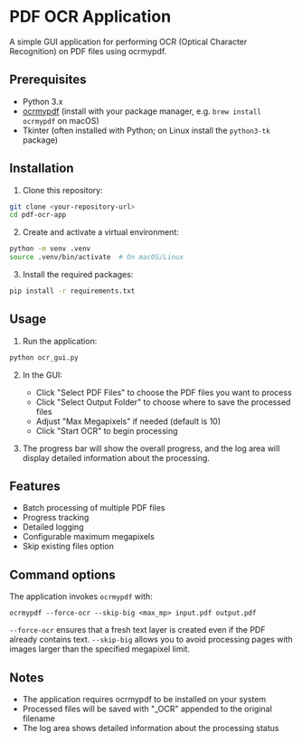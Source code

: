 # PDF OCR Application

A simple GUI application for performing OCR (Optical Character Recognition) on PDF files using ocrmypdf.

## Prerequisites

- Python 3.x
- [ocrmypdf](https://ocrmypdf.readthedocs.io/) (install with your package manager, e.g. `brew install ocrmypdf` on macOS)
- Tkinter (often installed with Python; on Linux install the `python3-tk` package)

## Installation

1. Clone this repository:
```bash
git clone <your-repository-url>
cd pdf-ocr-app
```

2. Create and activate a virtual environment:
```bash
python -m venv .venv
source .venv/bin/activate  # On macOS/Linux
```

3. Install the required packages:
```bash
pip install -r requirements.txt
```

## Usage

1. Run the application:
```bash
python ocr_gui.py
```

2. In the GUI:
   - Click "Select PDF Files" to choose the PDF files you want to process
   - Click "Select Output Folder" to choose where to save the processed files
   - Adjust "Max Megapixels" if needed (default is 10)
   - Click "Start OCR" to begin processing

3. The progress bar will show the overall progress, and the log area will display detailed information about the processing.

## Features

- Batch processing of multiple PDF files
- Progress tracking
- Detailed logging
- Configurable maximum megapixels
- Skip existing files option

## Command options

The application invokes `ocrmypdf` with:

```
ocrmypdf --force-ocr --skip-big <max_mp> input.pdf output.pdf
```

`--force-ocr` ensures that a fresh text layer is created even if the PDF
already contains text. `--skip-big` allows you to avoid processing pages with
images larger than the specified megapixel limit.

## Notes

- The application requires ocrmypdf to be installed on your system
- Processed files will be saved with "_OCR" appended to the original filename
- The log area shows detailed information about the processing status 